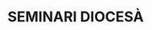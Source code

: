 ---
layout: test
title:  "SEMINARI DIOCESÀ"
collections: ["patrimoni-arquitectonic", "bcil-previstos-cbp"]
coordinates:
  - group1:
        - [1.460890741905232, 42.360015333391857]
        - [1.461059543574986, 42.360025735810694]
        - [1.461063385022771, 42.359995120591307]
        - [1.461588042623065, 42.360027614390162]
        - [1.46158533130998, 42.360058036177222]
        - [1.461702453744895, 42.360065240655771]
        - [1.461705727398949, 42.360034826412232]
        - [1.462230656772621, 42.360067738152217]
        - [1.462227208984932, 42.360093769104857]
        - [1.462394323949382, 42.360104146930816]
        - [1.462444722610456, 42.35965233126916]
        - [1.46227928583968, 42.359642393266881]
        - [1.462247293302312, 42.359944981230811]
        - [1.461771247591547, 42.359914603110589]
        - [1.461777003835433, 42.359909256295097]
        - [1.461777781099747, 42.359888926505157]
        - [1.461762999723183, 42.359883721329666]
        - [1.461754857705933, 42.359883090526587]
        - [1.461785364781569, 42.35961266204307]
        - [1.461782416032849, 42.359612466010795]
        - [1.461782446559604, 42.359611214714526]
        - [1.4616076052097, 42.359600523690069]
        - [1.461577949213767, 42.359864861480808]
        - [1.461542415867016, 42.359862819959453]
        - [1.461531263420014, 42.359870284825313]
        - [1.461527871332885, 42.359894021710502]
        - [1.461535029817057, 42.359900376314691]
        - [1.461077809846778, 42.359870873828413]
        - [1.461110830924978, 42.35957247236373]
        - [1.460941186867135, 42.359562058712896]
        - [1.460890741905232, 42.360015333391857]
---